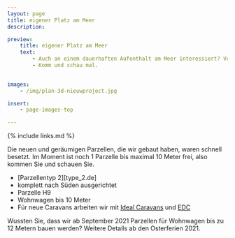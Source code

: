 ```yaml
---
layout: page
title: eigener Platz am Meer
description: 

preview:
    title: eigener Platz am Meer
    text: 
        - Auch an einem dauerhaften Aufenthalt am Meer interessiert? Von den 22 Parzellen, die wir kürzlich für Wohnwagen gebaut haben, ist noch eine geräumige und nach Süden ausgerichtete Parzelle verfügbar.
        - Komm und schau mal.

        
images:
    - /img/plan-3d-nieuwproject.jpg

insert:
    - page-images-top

---
```


{% include links.md %}

Die neuen und geräumigen Parzellen, die wir gebaut haben, waren schnell besetzt. Im Moment ist noch 1 Parzelle bis maximal 10 Meter frei, also kommen Sie und schauen Sie.

- [Parzellentyp 2][type_2.de]
- komplett nach Süden ausgerichtet
- Parzelle H9
- Wohnwagen bis 10 Meter
- Für neue Caravans arbeiten wir mit [Ideal Caravans](https://ideal-caravans.be/) und [EDC](http://www.stacaravancentrum-edc.be/)

Wussten Sie, dass wir ab September 2021 Parzellen für Wohnwagen bis zu 12 Metern bauen werden? Weitere Details ab den Osterferien 2021.
